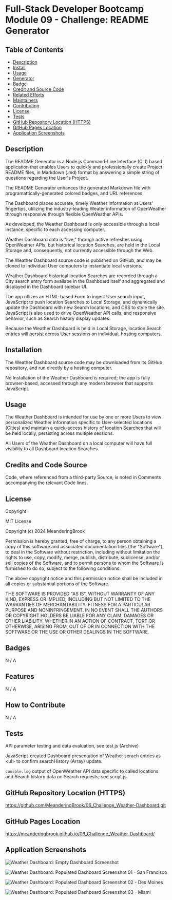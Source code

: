 # Full-Stack Developer Bootcamp Module 09 - Challenge: README Generator

## Table of Contents

- [Description](#description)
- [Install](#install)
- [Usage](#usage)
- [Generator](#generator)
- [Badge](#badge)
- [Credit and Source Code](#credits-and-code-source)
- [Related Efforts](#related-efforts)
- [Maintainers](#maintainers)
- [Contributing](#contributing)
- [License](#license)
- [Tests](#tests)
- [GitHub Repository Location (HTTPS)](#github-repository-location-https)
- [GitHub Pages Location](#github-pages-location)
- [Application Screenshots](#application-screenshots) 


## Description

The README Generator is a Node.js Command-Line Interface (CLI) based application that enables Users to quickly and professionally create Project README files, in Markdown (.md) format by answering a simple string of questions regarding the User's Project.  

The README Generator enhances the generated Markdown file with programattically-generated colored badges, and URL references.


The Dashboard places accurate, timely Weather information at Users' fingertips, utilizing the industry-leading Weater information of OpenWeather through responsive through flexible OpenWeather APIs.

As developed, the Weather Dashboard is only accessible through a local instance, specific to each accessing computer.

Weather Dashboard data is "live," through active refreshes using OpenWeather APIs, but historical location Searches, are held in the Local Storage and, consequently, not currently accessible through the Web.

The Weather Dashboard source code is published on GitHub, and may be cloned to individual User computers to instantiate local versions.

Weather Dashboard historical location Searches are recorded through a City search entry form availabe in the Dashboard itself and aggregated and displayed in the Dashboard sidebar UI.

The app utlizes an HTML-based Form to ingest User search input, JavaScript to push location Searches to Local Storage, and dynamically update the Dashboard with new Search locations, and CSS to style the site. JavaScript is also used to drive OpenWeather API calls, and responsive behavior, such as Search history display updates.

Because the Weather Dashboard is held in Local Storage, location Search entries will persist across User sessions on individual, hosting computers.


## Installation

The Weather Dashboard source code may be downloaded from its GitHub repository, and run directly by a hosting computer.

No Installation of the Weather Dashboard is required; the app is fully browser-based, accessed through any modern browser that supports JavaScript.


## Usage

The Weather Dashboard is intended for use by one or more Users to view personalized Weather information specific to User-selected locations (Cities) and maintain a quick-access history of location Searches that will be held locally, persisting across multiple sessions. 

All Users of the Weather Dashboard on a local computer will have full visibility to all Dashboard location Searches.


## Credits and Code Source

Code, where referenced from a third-party Source, is noted in Comments accompanying the relevant Code lines.


## License

Copyright <YEAR> <COPYRIGHT Chris Milazzo>


MIT License

Copyright (c) 2024 MeanderingBrook

Permission is hereby granted, free of charge, to any person obtaining a copy
of this software and associated documentation files (the "Software"), to deal
in the Software without restriction, including without limitation the rights
to use, copy, modify, merge, publish, distribute, sublicense, and/or sell
copies of the Software, and to permit persons to whom the Software is
furnished to do so, subject to the following conditions:

The above copyright notice and this permission notice shall be included in all
copies or substantial portions of the Software.

THE SOFTWARE IS PROVIDED "AS IS", WITHOUT WARRANTY OF ANY KIND, EXPRESS OR
IMPLIED, INCLUDING BUT NOT LIMITED TO THE WARRANTIES OF MERCHANTABILITY,
FITNESS FOR A PARTICULAR PURPOSE AND NONINFRINGEMENT. IN NO EVENT SHALL THE
AUTHORS OR COPYRIGHT HOLDERS BE LIABLE FOR ANY CLAIM, DAMAGES OR OTHER
LIABILITY, WHETHER IN AN ACTION OF CONTRACT, TORT OR OTHERWISE, ARISING FROM,
OUT OF OR IN CONNECTION WITH THE SOFTWARE OR THE USE OR OTHER DEALINGS IN THE
SOFTWARE.


## Badges

N / A


## Features

N / A


## How to Contribute

N / A


## Tests

API parameter testing and data evaluation, see test.js (Archive)

JavaScript-created Dashboard presentation of Weather serach entries as &lt;ul&gt; to confirm searchHistory (Array) update.

`console.log` output of OpenWeather API data specific to called locations and Search history data on Search requests; see script.js.


## GitHub Repository Location (HTTPS)

https://github.com/MeanderingBrook/06_Challenge_Weather-Dashboard.git


## GitHub Pages Location

https://meanderingbrook.github.io/06_Challenge_Weather-Dashboard/


## Application Screenshots

![Weather Dashboard: Empty Dashboard Screenshot](./assets/images/Weather-Dashboard_Empty-Dashboard_Screenshot.png?raw=true "Weather Dashboard: Empty Dashboard")

![Weather Dashboard: Populated Dashboard Screenshot 01 - San Francisco](./assets/images/Weather-Dashboard_Populated-Dashboard_Screenshot-01.png?raw=true "Weather Dashboard: Populated Dashboard  - San Francisco")

![Weather Dashboard: Populated Dashboard Screenshot 02 - Des Moines](./assets/images/Weather-Dashboard_Populated-Dashboard_Screenshot-02.png?raw=true "Weather Dashboard: Populated Dashboard  - Des Moines")

![Weather Dashboard: Populated Dashboard Screenshot 03 - Miami](./assets/images/Weather-Dashboard_Populated-Dashboard_Screenshot-03.png "Weather Dashboard: Populated Dashboard  - Miami")

